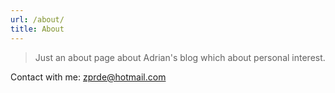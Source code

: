 ```yaml
---
url: /about/
title: About
---
```


> Just an about page about Adrian's blog which about personal interest.

Contact with me: zprde@hotmail.com
